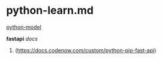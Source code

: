 # python-learn.md
 
[python-model](https://docs.python.org/3/py-modindex.html)


**fastapi**
_docs_

1. (https://docs.codenow.com/custom/python-pip-fast-api)

